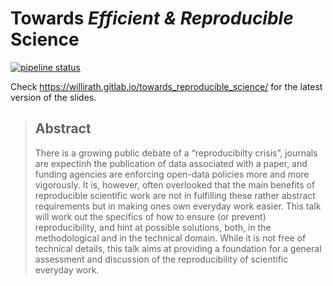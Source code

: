 # Towards _Efficient & Reproducible_ Science

[![pipeline status](https://gitlab.com/willirath/towards_reproducible_science/badges/master/pipeline.svg)](https://gitlab.com/willirath/towards_reproducible_science/commits/master)

Check <https://willirath.gitlab.io/towards_reproducible_science/> for the
latest version of the slides.

> ## Abstract
>
> There is a growing public debate of a “reproducibilty crisis”, journals are
> expectinh the publication of data associated with a paper, and funding
> agencies are enforcing open-data policies more and more vigorously.  It is,
> however, often overlooked that the main benefits of reproducible scientific
> work are not in fulfilling these rather abstract requirements but in making
> ones own everyday work easier.  This talk will work out the specifics of how
> to ensure (or prevent) reproducibility, and hint at possible solutions, both,
> in the methodological and in the technical domain.  While it is not free of
> technical details, this talk aims at providing a foundation for a general
> assessment and discussion of the reproducibility of scientific everyday work.
